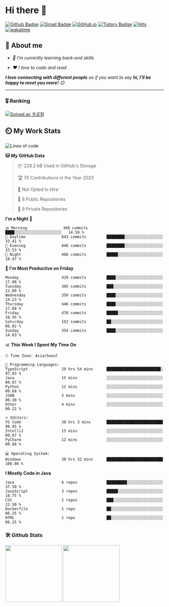 # Hi there 👋
[![Github Badge](https://img.shields.io/badge/-uiw6unoh-grey?style=flat&logo=github&logoColor=white&link=https://github.com/uiw6unoh/)](https://www.github.com/uiw6unoh/) 
[![Gmail Badge](https://img.shields.io/badge/-uiw6unoh@naver.com-c14438?style=flat&logo=Gmail&logoColor=white&link=mailto:uiw6unoh@naver.com)](mailto:uiw6unoh@naver.com) 
[![GitHub.io](https://img.shields.io/badge/GitHub.io-orange?style=flat&logoColor=white)](https://uiw6unoh.github.io/)
[![Tistory Badge](https://img.shields.io/badge/Tech%20Blog-yellow?style=flat&logoColor=white)](https://#/)
[![Hits](https://hits.seeyoufarm.com/api/count/incr/badge.svg?url=https%3A%2F%2Fgithub.com%2Fuiw6unoh&count_bg=%2379C83D&title_bg=%23555555&icon=&icon_color=%23E7E7E7&title=hits&edge_flat=false)](https://hits.seeyoufarm.com)
[![wakatime](https://wakatime.com/badge/user/54252e40-b19e-45e1-9ec9-fb1c5a26c628.svg)](https://wakatime.com/@54252e40-b19e-45e1-9ec9-fb1c5a26c628)
<!-- [![Portfolio Badge](https://img.shields.io/badge/portfolio-web-blue?style=flat&link=https://github.com/uiw6unoh/)](https://github.com/uiw6unoh/)  -->

## 💬 About me
<em>
 
- 🌱 I’m currently learning back-end skills
 
- ❤️ I love to code and read
</em>

<em><b>I love connecting with different people</b> so if you want to say <b>hi, I'll be happy to meet you more!</b> 😊</em>

---
### 🎖️ Ranking
[![Solved.ac 프로필](http://mazassumnida.wtf/api/v2/generate_badge?boj=uiw6unoh)](https://www.acmicpc.net/user/uiw6unoh)

## ⏲️ My Work Stats
<!--[![uiw6unoh's wakatime stats](https://github-readme-stats.vercel.app/api/wakatime?username=uiw6unoh)]-->

<!--START_SECTION:waka-->
![Lines of code](https://img.shields.io/badge/From%20Hello%20World%20I%27ve%20Written-2.8%20million%20lines%20of%20code-blue)

**🐱 My GitHub Data** 

> 📦 228.2 kB Used in GitHub's Storage 
 > 
> 🏆 70 Contributions in the Year 2023
 > 
> 🚫 Not Opted to Hire
 > 
> 📜 8 Public Repositories 
 > 
> 🔑 9 Private Repositories 
 > 
**I'm a Night 🦉** 

```text
🌞 Morning                368 commits         ████░░░░░░░░░░░░░░░░░░░░░   14.59 % 
🌆 Daytime                843 commits         ████████░░░░░░░░░░░░░░░░░   33.41 % 
🌃 Evening                846 commits         ████████░░░░░░░░░░░░░░░░░   33.53 % 
🌙 Night                  466 commits         █████░░░░░░░░░░░░░░░░░░░░   18.47 % 
```
📅 **I'm Most Productive on Friday** 

```text
Monday                   429 commits         ████░░░░░░░░░░░░░░░░░░░░░   17.00 % 
Tuesday                  305 commits         ███░░░░░░░░░░░░░░░░░░░░░░   12.09 % 
Wednesday                359 commits         ████░░░░░░░░░░░░░░░░░░░░░   14.23 % 
Thursday                 446 commits         ████░░░░░░░░░░░░░░░░░░░░░   17.68 % 
Friday                   478 commits         █████░░░░░░░░░░░░░░░░░░░░   18.95 % 
Saturday                 152 commits         ██░░░░░░░░░░░░░░░░░░░░░░░   06.02 % 
Sunday                   354 commits         ████░░░░░░░░░░░░░░░░░░░░░   14.03 % 
```


📊 **This Week I Spent My Time On** 

```text
🕑︎ Time Zone: Asia/Seoul

💬 Programming Languages: 
TypeScript               29 hrs 54 mins      ████████████████████████░   97.93 % 
Java                     15 mins             ░░░░░░░░░░░░░░░░░░░░░░░░░   00.87 % 
Python                   12 mins             ░░░░░░░░░░░░░░░░░░░░░░░░░   00.68 % 
JSON                     5 mins              ░░░░░░░░░░░░░░░░░░░░░░░░░   00.30 % 
Other                    4 mins              ░░░░░░░░░░░░░░░░░░░░░░░░░   00.22 % 

🔥 Editors: 
VS Code                  30 hrs 3 mins       █████████████████████████   98.45 % 
IntelliJ                 15 mins             ░░░░░░░░░░░░░░░░░░░░░░░░░   00.87 % 
PyCharm                  12 mins             ░░░░░░░░░░░░░░░░░░░░░░░░░   00.68 % 

💻 Operating System: 
Windows                  30 hrs 32 mins      █████████████████████████   100.00 % 
```

**I Mostly Code in Java** 

```text
Java                     6 repos             █████████░░░░░░░░░░░░░░░░   37.50 % 
JavaScript               3 repos             █████░░░░░░░░░░░░░░░░░░░░   18.75 % 
CSS                      2 repos             ███░░░░░░░░░░░░░░░░░░░░░░   12.50 % 
Dockerfile               1 repo              ██░░░░░░░░░░░░░░░░░░░░░░░   06.25 % 
HTML                     1 repo              ██░░░░░░░░░░░░░░░░░░░░░░░   06.25 % 
```




<!--END_SECTION:waka-->

### 🛠️ Github Stats <br/>
<p>
  <img height="180em" src="https://github-readme-stats-git-masterrstaa-rickstaa.vercel.app/api?username=uiw6unoh&show_icons=true&include_all_commits=true">
  <img height="180em" src="https://github-readme-stats-git-masterrstaa-rickstaa.vercel.app/api/top-langs/?username=uiw6unoh&layout=compact">
</p>

